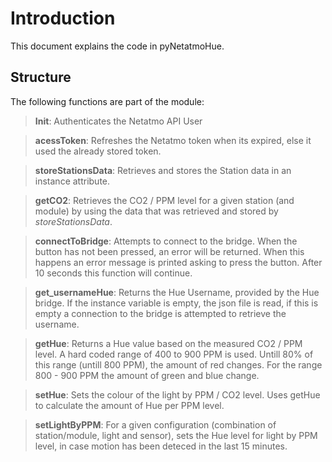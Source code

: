# Introduction

This document explains the code in pyNetatmoHue. 

## Structure 

The following functions are part of the module:

> **Init**: Authenticates the Netatmo API User

> **acessToken**: Refreshes the Netatmo token when its expired, else it used the already stored token. 

> **storeStationsData**: Retrieves and stores the Station data in an instance attribute. 

> **getCO2**: Retrieves the CO2 / PPM level for a given station (and module) by using the data that was retrieved and stored by *storeStationsData*.

> **connectToBridge**: Attempts to connect to the bridge. When the button has not been pressed, an error will be returned. When this happens an error message is printed asking to press the button. After 10 seconds this function will continue. 

> **get_usernameHue**: Returns the Hue Username, provided by the Hue bridge. If the instance variable is empty, the json file is read, if this is empty a connection to the bridge is attempted to retrieve the username.

> **getHue**: Returns a Hue value based on the measured CO2 / PPM level. A hard coded range of 400 to 900 PPM is used. Untill 80% of this range (untill 800 PPM), the amount of red changes. For the range 800 - 900 PPM the amount of green and blue change. 

> **setHue**: Sets the colour of the light by PPM / CO2 level. Uses getHue to calculate the amount of Hue per PPM level.

> **setLightByPPM**: For a given configuration (combination of station/module, light and sensor), sets the Hue level for light by PPM level, in case motion has been deteced in the last 15 minutes.  




